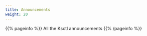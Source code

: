 ```yaml
---
title: Announcements
weight: 20
---
```


{{% pageinfo %}}
All the Ksctl announcements
{{% /pageinfo %}}
